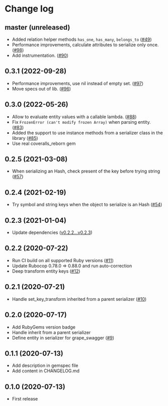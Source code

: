 # Change log

## master (unreleased)

* Added relation helper methods `has_one`, `has_many`, `belongs_to` ([#49](https://github.com/petalmd/bright_serializer/pull/49))
* Performance improvements, calculate attributes to serialize only once. ([#98](https://github.com/petalmd/bright_serializer/pull/98))
* Add instrumentation. ([#90](https://github.com/petalmd/bright_serializer/pull/90))

## 0.3.1 (2022-09-28)

* Performance improvements, use nil instead of empty set. ([#97](https://github.com/petalmd/bright_serializer/pull/97))
* Move specs out of lib. ([#96](https://github.com/petalmd/bright_serializer/pull/96))

## 0.3.0 (2022-05-26)

* Allow to evaluate entity values with a callable lambda. ([#88](https://github.com/petalmd/bright_serializer/pull/88))
* Fix `FrozenError (can't modify frozen Array)` when parsing entity. ([#83](https://github.com/petalmd/bright_serializer/pull/83))
* Added the support to use instance methods from a serializer class in the library ([#85](https://github.com/petalmd/bright_serializer/pull/85))
* Use real coveralls_reborn gem

## 0.2.5 (2021-03-08)

* When serializing an Hash, check present of the key before trying string ([#57](https://github.com/petalmd/bright_serializer/pull/57))

## 0.2.4 (2021-02-19)

* Try symbol and string keys when the object to serialize is an Hash ([#54](https://github.com/petalmd/bright_serializer/pull/54))

## 0.2.3 (2021-01-04)

* Update dependencies ([v0.2.2...v0.2.3](https://github.com/petalmd/bright_serializer/compare/v0.2.2...v0.2.3))

## 0.2.2 (2020-07-22)

* Run CI build on all supported Ruby versions ([#11](https://github.com/petalmd/bright_serializer/pull/11))
* Update Rubocop 0.78.0 => 0.88.0 and run auto-correction
* Deep transform entity keys ([#12](https://github.com/petalmd/bright_serializer/pull/12))

## 0.2.1 (2020-07-21)

* Handle set_key_transform inherited from a parent serializer ([#10](https://github.com/petalmd/bright_serializer/pull/10))

## 0.2.0 (2020-07-17)

* Add RubyGems version badge
* Handle inherit from a parent serializer
* Define entity in serializer for grape_swagger ([#9](https://github.com/petalmd/bright_serializer/pull/9))

## 0.1.1 (2020-07-13)

* Add description in gemspec file
* Add content in CHANGELOG.md

## 0.1.0 (2020-07-13)

* First release
